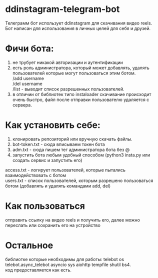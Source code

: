 # ddinstagram-telegram-bot
Телеграмм бот использует ddinstagram для скачивания видео reels.
<br />Бот написан для использования в личных целей для себя и друзей.

# Фичи бота:
1) не трубует никакой авторизации и аутентификации
2) есть роль администратора, который может добавлять, удалять пользователей которые могут пользоваться этим ботом.
<br />/add username
<br />/del username
<br />/list - выводит список разрешенных пользователей.
3) в отличии от библиотек типо instaloader скачивание происходит очень быстро, файл после отправки пользователю удаляется с сервера.


# Как установить себе:
1) клонировать репозиторий или вручную скачать файлы.
2) bot-token.txt - сюда вписываем токен бота
3) adm.txt - сюда пишем тег администратора бота без @
4) запустить бота любым удобный способом (python3 insta.py или создать сервис и запустить его)

access.txt - логирует пользователей, которые пытались взаимодействовать с ботом
<br />users.txt - список пользователей, которым разрешено пользоваться ботом (добавлять и удалять командами add, del)

# Как пользоваться
отправить ссылку на видео reels и получить его, далее можно переслать или сохранить его на устройство

# Остальное

библиотке которые необходимы для работы: telebot os telebot.async_telebot asyncio sys aiohttp tempfile shutil bs4.
<br />код предоставляется как есть.
